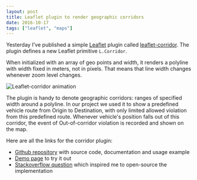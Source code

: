 ```yaml
---
layout: post
title: Leaflet plugin to render geographic corridors
date: 2016-10-17
tags: ["leaflet", "maps"]
---
```


Yesterday I've published a simple [Leaflet](http://leafletjs.com/) plugin called
[leaflet-corridor](https://github.com/mikhailshilkov/leaflet-corridor). 
The plugin defines a new Leaflet primitive `L.Corridor`.

When initialized with an array of geo points and width, it renders a polyline 
with width fixed in meters, not in pixels. That means that line width changes whenever 
zoom level changes. 

![Leaflet-corridor animation](/leaflet-corridor.gif)

The plugin is handy to denote geographic corridors: ranges of specified width around 
a polyline. In our project we used it to show a predefined vehicle route from Origin to
Destination, with only limited allowed violation from this predefined route. Whenever
vehicle's position falls out of this corridor, the event of Out-of-corridor violation
is recorded and shown on the map.

Here are all the links for the corridor plugin:

- [Github repository](https://github.com/mikhailshilkov/leaflet-corridor) with source code, documentation and usage example
- [Demo page](http://mikhail.io/demos/leaflet-corridor/) to try it out
- [Stackoverflow question](http://stackoverflow.com/questions/26206636/is-there-any-method-to-draw-path-polyline-on-leaflet-with-constant-width-strok/40064379) which inspired me to open-source the implementation